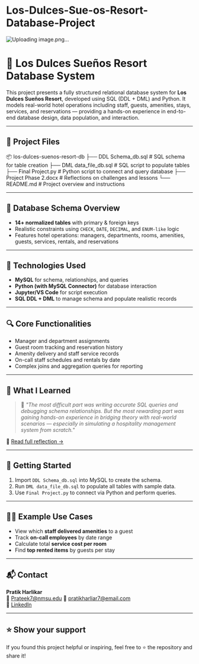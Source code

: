 # Los-Dulces-Sue-os-Resort-Database-Project


![Uploading image.png…]()


# 🌴 Los Dulces Sueños Resort Database System

This project presents a fully structured relational database system for **Los Dulces Sueños Resort**, developed using SQL (DDL + DML) and Python. It models real-world hotel operations including staff, guests, amenities, stays, services, and reservations — providing a hands-on experience in end-to-end database design, data population, and interaction.

---

## 📁 Project Files

📦 los-dulces-suenos-resort-db
├── DDL Schema_db.sql # SQL schema for table creation
├── DML data_file_db.sql # SQL script to populate tables
├── Final Project.py # Python script to connect and query database
├── Project Phase 2.docx # Reflections on challenges and lessons
└── README.md # Project overview and instructions

---

## 🧱 Database Schema Overview

- **14+ normalized tables** with primary & foreign keys
- Realistic constraints using `CHECK`, `DATE`, `DECIMAL`, and `ENUM-like` logic
- Features hotel operations: managers, departments, rooms, amenities, guests, services, rentals, and reservations

---

## 🧪 Technologies Used

- **MySQL** for schema, relationships, and queries  
- **Python (with MySQL Connector)** for database interaction  
- **Jupyter/VS Code** for script execution  
- **SQL DDL + DML** to manage schema and populate realistic records

---

## 🔍 Core Functionalities

- Manager and department assignments
- Guest room tracking and reservation history
- Amenity delivery and staff service records
- On-call staff schedules and rentals by date
- Complex joins and aggregation queries for reporting

---

## 🧠 What I Learned

> 💬 *"The most difficult part was writing accurate SQL queries and debugging schema relationships. But the most rewarding part was gaining hands-on experience in bridging theory with real-world scenarios — especially in simulating a hospitality management system from scratch."*

📄 [Read full reflection →](Project%20Phase%202.docx)

---

## 🚀 Getting Started

1. Import `DDL Schema_db.sql` into MySQL to create the schema.
2. Run `DML data_file_db.sql` to populate all tables with sample data.
3. Use `Final Project.py` to connect via Python and perform queries.

---

## 🧑‍💼 Example Use Cases

- View which **staff delivered amenities** to a guest
- Track **on-call employees** by date range
- Calculate total **service cost per room**
- Find **top rented items** by guests per stay

---

## 📬 Contact

**Pratik Harlikar**  
📧 Prateek7@nmsu.edu 
📧 pratikharliar7@email.com  
🔗 [LinkedIn](https://www.linkedin.com/) 

---

## ⭐️ Show your support

If you found this project helpful or inspiring, feel free to ⭐ the repository and share it!

